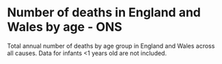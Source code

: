 # Number of deaths in England and Wales by age - ONS

Total annual number of deaths by age group in England and Wales across all causes. Data for infants <1 years old are not included.